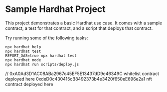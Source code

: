# Sample Hardhat Project

This project demonstrates a basic Hardhat use case. It comes with a sample contract, a test for that contract, and a script that deploys that contract.

Try running some of the following tasks:

```shell
npx hardhat help
npx hardhat test
REPORT_GAS=true npx hardhat test
npx hardhat node
npx hardhat run scripts/deploy.js
```

// 0xA0Ad3D1AC08ABa2967c45EF5E13437dD9e46349C whitelist contract deployed here
 0xdeD0c430415cB8492373b4e3420f650eE696e2a1 nft contract deployed here